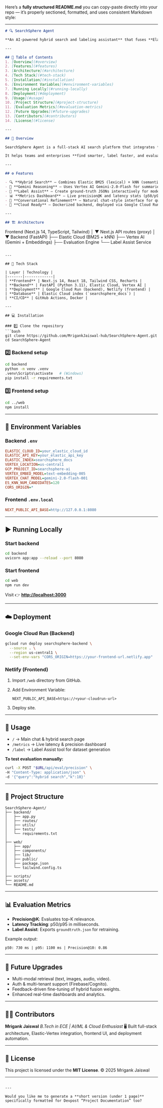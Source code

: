 Here’s a **fully structured README.md** you can copy-paste directly into your repo — it’s properly sectioned, formatted, and uses consistent Markdown style:

---

```markdown
# 🔍 SearchSphere Agent

**An AI-powered hybrid search and labeling assistant** that fuses **Elastic Cloud BM25 + kNN** retrieval with **Google Vertex AI Gemini 2.0 reasoning** — built to revolutionize enterprise knowledge search and evaluation.

---

## 📘 Table of Contents
1. [Overview](#overview)
2. [Features](#features)
3. [Architecture](#architecture)
4. [Tech Stack](#tech-stack)
5. [Installation](#installation)
6. [Environment Variables](#environment-variables)
7. [Running Locally](#running-locally)
8. [Deployment](#deployment)
9. [Usage](#usage)
10. [Project Structure](#project-structure)
11. [Evaluation Metrics](#evaluation-metrics)
12. [Future Upgrades](#future-upgrades)
13. [Contributors](#contributors)
14. [License](#license)

---

## 🧭 Overview

SearchSphere Agent is a full-stack AI search platform that integrates **Elastic Cloud hybrid retrieval** (BM25 + vector search) with **Google Vertex AI Gemini 2.0** for contextual reasoning, evaluation, and dataset labeling.

It helps teams and enterprises **find smarter, label faster, and evaluate efficiently** — a complete foundation for AI-powered RAG systems.

---

## ⚙️ Features

- 🔍 **Hybrid Search** — Combines Elastic BM25 (lexical) + kNN (semantic) for deep understanding.  
- 🤖 **Gemini Reasoning** — Uses Vertex AI Gemini-2.0-Flash for summaries and responses.  
- 🧩 **Label Assist** — Create ground-truth JSONs interactively for model evaluation.  
- 📊 **Metrics Dashboard** — Live precision@K and latency stats (p50/p95).  
- 💬 **Conversational Refinement** — Natural chat-style interface for query reasoning.  
- 🔐 **Cloud Ready** — Dockerized backend, deployed via Google Cloud Run + Netlify.  

---

## 🏗️ Architecture

```

Frontend (Next.js 14, TypeScript, Tailwind)
│
▼
Next.js API routes (proxy)
│
▼
Backend (FastAPI)
├── Elastic Cloud (BM25 + kNN)
├── Vertex AI (Gemini + Embeddings)
├── Evaluation Engine
└── Label Assist Service

````

---

## 🧰 Tech Stack

| Layer | Technology |
|-------|-------------|
| **Frontend** | Next.js 14, React 18, Tailwind CSS, Recharts |
| **Backend** | FastAPI (Python 3.11), Elastic Cloud, Vertex AI |
| **Deployment** | Google Cloud Run (backend), Netlify (frontend) |
| **Database** | Elastic Cloud index (`searchsphere_docs`) |
| **CI/CD** | GitHub Actions, Docker |

---

## 💻 Installation

### 1️⃣ Clone the repository
```bash
git clone https://github.com/MrigankJaiswal-hub/SearchSphere-Agent.git
cd SearchSphere-Agent
````

### 2️⃣ Backend setup

```bash
cd backend
python -m venv .venv
.venv\Scripts\activate   # (Windows)
pip install -r requirements.txt
```

### 3️⃣ Frontend setup

```bash
cd ../web
npm install
```

---

## 🔐 Environment Variables

### Backend `.env`

```ini
ELASTIC_CLOUD_ID=your_elastic_cloud_id
ELASTIC_API_KEY=your_elastic_api_key
ELASTIC_INDEX=searchsphere_docs
VERTEX_LOCATION=us-central1
GCP_PROJECT_ID=searchsphere-ai
VERTEX_EMBED_MODEL=text-embedding-005
VERTEX_CHAT_MODEL=gemini-2.0-flash-001
ES_KNN_NUM_CANDIDATES=120
CORS_ORIGIN=*
```

### Frontend `.env.local`

```ini
NEXT_PUBLIC_API_BASE=http://127.0.0.1:8080
```

---

## ▶️ Running Locally

### Start backend

```bash
cd backend
uvicorn app:app --reload --port 8080
```

### Start frontend

```bash
cd web
npm run dev
```

Visit 👉 **[http://localhost:3000](http://localhost:3000)**

---

## ☁️ Deployment

### Google Cloud Run (Backend)

```bash
gcloud run deploy searchsphere-backend \
  --source . \
  --region us-central1 \
  --set-env-vars "CORS_ORIGIN=https://your-frontend-url.netlify.app"
```

### Netlify (Frontend)

1. Import `/web` directory from GitHub.
2. Add Environment Variable:

   ```
   NEXT_PUBLIC_API_BASE=https://<your-cloudrun-url>
   ```
3. Deploy site.

---

## 🧠 Usage

* `/` → Main chat & hybrid search page
* `/metrics` → Live latency & precision dashboard
* `/label` → Label Assist tool for dataset generation

**To test evaluation manually:**

```bash
curl -X POST "$URL/api/eval/precision" \
-H "Content-Type: application/json" \
-d '{"query":"hybrid search","k":10}'
```

---

## 📂 Project Structure

```
SearchSphere-Agent/
├── backend/
│   ├── app.py
│   ├── routes/
│   ├── utils/
│   ├── tests/
│   └── requirements.txt
│
├── web/
│   ├── app/
│   ├── components/
│   ├── lib/
│   ├── public/
│   ├── package.json
│   └── tailwind.config.ts
│
├── scripts/
├── assets/
└── README.md
```

---

## 📊 Evaluation Metrics

* **Precision@K**: Evaluates top-K relevance.
* **Latency Tracking**: p50/p95 in milliseconds.
* **Label Assist**: Exports `groundtruth.json` for retraining.

Example output:

```
p50: 730 ms | p95: 1100 ms | Precision@10: 0.86
```

---

## 🔮 Future Upgrades

* Multi-modal retrieval (text, images, audio, video).
* Auth & multi-tenant support (Firebase/Cognito).
* Feedback-driven fine-tuning of hybrid fusion weights.
* Enhanced real-time dashboards and analytics.

---

## 👨‍💻 Contributors

**Mrigank Jaiswal**
*B.Tech in ECE | AI/ML & Cloud Enthusiast*
🖥️ Built full-stack architecture, Elastic-Vertex integration, frontend UI, and deployment automation.

---

## 🪪 License

This project is licensed under the **MIT License**.
© 2025 Mrigank Jaiswal

---

```

---

Would you like me to generate a **short version (under 1 page)** specifically formatted for Devpost “Project Documentation” too?
```



